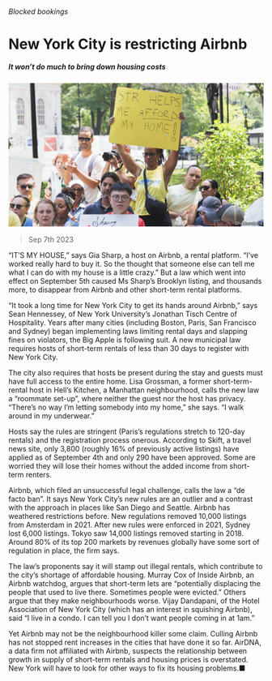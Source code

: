 ###### Blocked bookings

# New York City is restricting Airbnb 

##### It won’t do much to bring down housing costs 

![image](images/20230909_USP003.jpg) 

> Sep 7th 2023 

“IT’S MY HOUSE,” says Gia Sharp, a host on Airbnb, a rental platform. “I’ve worked really hard to buy it. So the thought that someone else can tell me what I can do with my house is a little crazy.” But a law which went into effect on September 5th caused Ms Sharp’s Brooklyn listing, and thousands more, to disappear from Airbnb and other short-term rental platforms. 

“It took a long time for New York City to get its hands around Airbnb,” says Sean Hennessey, of New York University’s Jonathan Tisch Centre of Hospitality. Years after many cities (including Boston, Paris, San Francisco and Sydney) began implementing laws limiting rental days and slapping fines on violators, the Big Apple is following suit. A new municipal law requires hosts of short-term rentals of less than 30 days to register with New York City. 

The city also requires that hosts be present during the stay and guests must have full access to the entire home. Lisa Grossman, a former short-term-rental host in Hell’s Kitchen, a Manhattan neighbourhood, calls the new law a “roommate set-up”, where neither the guest nor the host has privacy. “There’s no way I’m letting somebody into my home,” she says. “I walk around in my underwear.” 

Hosts say the rules are stringent (Paris’s regulations stretch to 120-day rentals) and the registration process onerous. According to Skift, a travel news site, only 3,800 (roughly 16% of previously active listings) have applied as of September 4th and only 290 have been approved. Some are worried they will lose their homes without the added income from short-term renters. 

Airbnb, which filed an unsuccessful legal challenge, calls the law a “de facto ban”. It says New York City’s new rules are an outlier and a contrast with the approach in places like San Diego and Seattle. Airbnb has weathered restrictions before. New regulations removed 10,000 listings from Amsterdam in 2021. After new rules were enforced in 2021, Sydney lost 6,000 listings. Tokyo saw 14,000 listings removed starting in 2018. Around 80% of its top 200 markets by revenues globally have some sort of regulation in place, the firm says.

The law’s proponents say it will stamp out illegal rentals, which contribute to the city’s shortage of affordable housing. Murray Cox of Inside Airbnb, an Airbnb watchdog, argues that short-term lets are “potentially displacing the people that used to live there. Sometimes people were evicted.” Others argue that they make neighbourhoods worse. Vijay Dandapani, of the Hotel Association of New York City (which has an interest in squishing Airbnb), said “I live in a condo. I can tell you I don’t want people coming in at 1am.” 

Yet Airbnb may not be the neighbourhood killer some claim. Culling Airbnb has not stopped rent increases in the cities that have done it so far. AirDNA, a data firm not affiliated with Airbnb, suspects the relationship between growth in supply of short-term rentals and housing prices is overstated. New York will have to look for other ways to fix its housing problems.■



